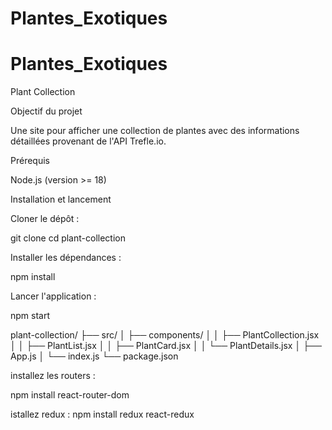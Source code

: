 # Plantes_Exotiques
# Plantes_Exotiques
Plant Collection

Objectif du projet

Une site pour afficher une collection de plantes avec des informations détaillées provenant de l'API Trefle.io.

Prérequis

Node.js (version >= 18)

Installation et lancement

Cloner le dépôt :

   git clone 
   cd plant-collection

Installer les dépendances :

   npm install

Lancer l'application :

   npm start

plant-collection/
├── src/
│   ├── components/
│   │      ├── PlantCollection.jsx
│   │      ├── PlantList.jsx
│   │      ├── PlantCard.jsx
│   │      └── PlantDetails.jsx
│   ├── App.js
│   └── index.js
└── package.json

installez les routers :

npm install react-router-dom

istallez redux : npm install redux react-redux
